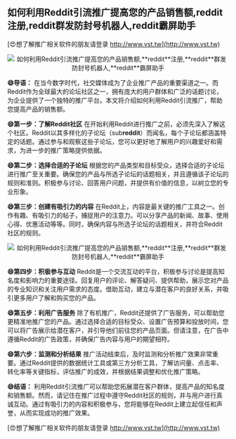 ## **如何利用Reddit引流推广提高您的产品销售额,**reddit**注册,**reddit**群发防封号机器人,**reddit**霸屏助手**

[😍想了解推广相关软件的朋友请登录 http://www.vst.tw](http://www.vst.tw)

 <center><img src="https://vst.tw/MP4/tuiguang/png/8.png" alt="如何利用Reddit引流推广提高您的产品销售额,**reddit**注册,**reddit**群发防封号机器人,**reddit**霸屏助手"></center>

**😄导语：**
在当今数字时代，社交媒体成为了企业推广产品的重要渠道之一。而Reddit作为全球最大的论坛社区之一，拥有庞大的用户群体和广泛的话题讨论，为企业提供了一个独特的推广平台。本文将介绍如何利用Reddit引流推广，帮助您提高产品的销售额。

**😄第一步：了解Reddit社区**
在开始利用Reddit进行推广之前，必须先深入了解这个社区。Reddit以其多样化的子论坛（sub**reddit**）而闻名，每个子论坛都涵盖特定的话题。通过参与和观察这些子论坛，您可以更好地了解用户的兴趣爱好和需求，为进一步的推广策略提供依据。

**😄第二步：选择合适的子论坛**
根据您的产品类型和目标受众，选择合适的子论坛进行推广至关重要。确保您的产品与所选子论坛的话题相关，并且遵循该子论坛的规则和准则。积极参与讨论、回答用户问题，并提供有价值的信息，以树立您的专业形象。

**😄第三步：创建有吸引力的内容**
在Reddit上，内容是最关键的推广工具之一。创作有趣、有吸引力的帖子，捕捉用户的注意力。可以分享产品的新闻、故事、使用心得、优惠活动等等。同时，确保内容与所选子论坛的话题相关，并符合Reddit社区的规则。

 <center><img src="https://vst.tw/MP4/tuiguang/png/6.png" alt="如何利用Reddit引流推广提高您的产品销售额,**reddit**注册,**reddit**群发防封号机器人,**reddit**霸屏助手"></center>

**😄第四步：积极参与互动**
Reddit是一个交流互动的平台，积极参与讨论是提高知名度和影响力的重要途径。回复用户的评论、解答疑问、提供帮助，展示您对产品的专业知识和关注用户需求的态度。借助互动，建立与潜在客户的良好关系，并吸引更多用户了解和购买您的产品。

**😄第五步：利用广告服务**
除了有机推广，Reddit还提供了广告服务，可以帮助您更精准地推广您的产品。通过选择合适的目标受众、设置广告预算和投放时间，您可以将广告展示给潜在客户，并引导他们前往您的产品页面。但请注意，在广告中遵循Reddit的广告政策，并确保广告内容与用户的期望相符。

**😄第六步：监测和分析结果**
推广活动结束后，及时监测和分析推广效果非常重要。通过Reddit提供的数据统计工具或第三方分析工具，了解访问量、点击率、转化率等关键指标，评估推广的成效，并根据结果调整和优化推广策略。

**😄结语：**
利用Reddit引流推广可以帮助您拓展潜在客户群体，提高产品的知名度和销售额。然而，请记住在推广过程中遵守Reddit社区的规则，并与用户进行真诚互动。通过有吸引力的内容和积极参与，您将能够在Reddit上建立起信任和声誉，从而实现成功的推广效果。

[😍想了解推广相关软件的朋友请登录 http://www.vst.tw](http://www.vst.tw)



